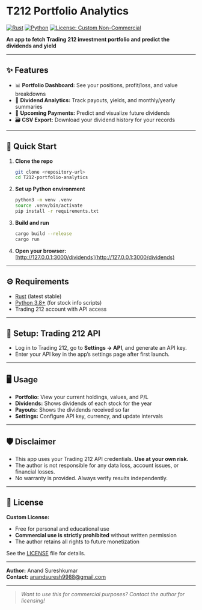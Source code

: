 # T212 Portfolio Analytics

[![Rust](https://img.shields.io/badge/Rust-1.70%2B-orange?logo=rust)](https://www.rust-lang.org/)
[![Python](https://img.shields.io/badge/Python-3.8%2B-blue?logo=python)](https://www.python.org/)
[![License: Custom Non-Commercial](https://img.shields.io/badge/license-Custom%20Non--Commercial-red)](LICENSE)

**An app to fetch Trading 212 investment portfolio and predict the dividends and yield**

---

## ✨ Features

- 📊 **Portfolio Dashboard:** See your positions, profit/loss, and value breakdowns
- 💸 **Dividend Analytics:** Track payouts, yields, and monthly/yearly summaries
- 📅 **Upcoming Payments:** Predict and visualize future dividends
- 🗃️ **CSV Export:** Download your dividend history for your records

---

## 🚀 Quick Start

1. **Clone the repo**
   ```bash
   git clone <repository-url>
   cd T212-portfolio-analytics
   ```

2. **Set up Python environment**
   ```bash
   python3 -m venv .venv
   source .venv/bin/activate
   pip install -r requirements.txt
   ```

3. **Build and run**
   ```bash
   cargo build --release
   cargo run
   ```

4. **Open your browser:**  
   [http://127.0.0.1:3000/dividends](http://127.0.0.1:3000/dividends)

---

## ⚙️ Requirements

- [Rust](https://rustup.rs/) (latest stable)
- [Python 3.8+](https://www.python.org/) (for stock info scripts)
- Trading 212 account with API access

---

## 🔑 Setup: Trading 212 API

- Log in to Trading 212, go to **Settings → API**, and generate an API key.
- Enter your API key in the app’s settings page after first launch.

---

## 🖥️ Usage

- **Portfolio:** View your current holdings, values, and P/L
- **Dividends:** Shows dividends of each stock for the year
- **Payouts:** Shows the dividends received so far
- **Settings:** Configure API key, currency, and update intervals

---

## 🛡️ Disclaimer

- This app uses your Trading 212 API credentials. **Use at your own risk.**
- The author is not responsible for any data loss, account issues, or financial losses.
- No warranty is provided. Always verify results independently.

---

## 📄 License

**Custom License:**

- Free for personal and educational use
- **Commercial use is strictly prohibited** without written permission
- The author retains all rights to future monetization

See the [LICENSE](LICENSE) file for details.

---

**Author:** Anand Sureshkumar  
**Contact:** anandsuresh9988@gmail.com

---

> _Want to use this for commercial purposes? Contact the author for licensing!_ 
